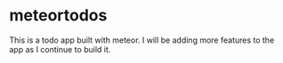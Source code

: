 # meteortodos

This is a todo app built with meteor. I will be adding more features to the app as I continue to build it.
